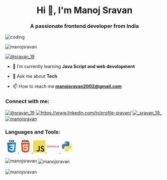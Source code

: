 
<h1 align="center">Hi 👋, I'm Manoj Sravan</h1>
<h3 align="center">A passionate frontend developer from India</h3>
<img allign="right" alt="coding" width="400" src="https://camo.githubusercontent.com/cae12fddd9d6982901d82580bdf321d81fb299141098ca1c2d4891870827bf17/68747470733a2f2f6d69726f2e6d656469756d2e636f6d2f6d61782f313336302f302a37513379765349765f7430696f4a2d5a2e676966"></img>

<p align="left"> <img src="https://komarev.com/ghpvc/?username=manojsravan&label=Profile%20views&color=0e75b6&style=flat" alt="manojsravan" /> </p>

<p align="left"> <a href="https://twitter.com/@sravan_19" target="blank"><img src="https://img.shields.io/twitter/follow/@sravan_19?logo=twitter&style=for-the-badge" alt="@sravan_19" /></a> </p>

- 🌱 I’m currently learning **Java Script and web devolopment**

- 💬 Ask me about **Tech**

- 📫 How to reach me **manojsravan2002@gmail.com**

<h3 align="left">Connect with me:</h3>
<p align="left">
<a href="https://twitter.com/@sravan_19" target="blank"><img align="center" src="https://raw.githubusercontent.com/rahuldkjain/github-profile-readme-generator/master/src/images/icons/Social/twitter.svg" alt="@sravan_19" height="30" width="40" /></a>
<a href="https://linkedin.com/in/https://www.linkedin.com/in/profile-sravan/" target="blank"><img align="center" src="https://raw.githubusercontent.com/rahuldkjain/github-profile-readme-generator/master/src/images/icons/Social/linked-in-alt.svg" alt="https://www.linkedin.com/in/profile-sravan/" height="30" width="40" /></a>
<a href="https://instagram.com/_sravan_19_" target="blank"><img align="center" src="https://raw.githubusercontent.com/rahuldkjain/github-profile-readme-generator/master/src/images/icons/Social/instagram.svg" alt="_sravan_19_" height="30" width="40" /></a>
<a href="https://www.codechef.com/users/manojsravan" target="blank"><img align="center" src="https://cdn.jsdelivr.net/npm/simple-icons@3.1.0/icons/codechef.svg" alt="manojsravan" height="30" width="40" /></a>
</p>

<h3 align="left">Languages and Tools:</h3>
<p align="left"> <a href="https://www.w3schools.com/css/" target="_blank" rel="noreferrer"> <img src="https://raw.githubusercontent.com/devicons/devicon/master/icons/css3/css3-original-wordmark.svg" alt="css3" width="40" height="40"/> </a> <a href="https://www.w3.org/html/" target="_blank" rel="noreferrer"> <img src="https://raw.githubusercontent.com/devicons/devicon/master/icons/html5/html5-original-wordmark.svg" alt="html5" width="40" height="40"/> </a> <a href="https://developer.mozilla.org/en-US/docs/Web/JavaScript" target="_blank" rel="noreferrer"> <img src="https://raw.githubusercontent.com/devicons/devicon/master/icons/javascript/javascript-original.svg" alt="javascript" width="40" height="40"/> </a> <a href="https://www.oracle.com/" target="_blank" rel="noreferrer"> <img src="https://raw.githubusercontent.com/devicons/devicon/master/icons/oracle/oracle-original.svg" alt="oracle" width="40" height="40"/> </a> <a href="https://www.python.org" target="_blank" rel="noreferrer"> <img src="https://raw.githubusercontent.com/devicons/devicon/master/icons/python/python-original.svg" alt="python" width="40" height="40"/> </a> </p>

<p><img align="left" src="https://github-readme-stats.vercel.app/api/top-langs?username=manojsravan&show_icons=true&locale=en&layout=compact" alt="manojsravan" /></p>

<p>&nbsp;<img align="center" src="https://github-readme-stats.vercel.app/api?username=manojsravan&show_icons=true&locale=en" alt="manojsravan" /></p>

<p><img align="center" src="https://github-readme-streak-stats.herokuapp.com/?user=manojsravan&" alt="manojsravan" /></p>

